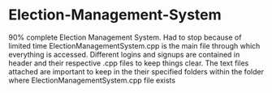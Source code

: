 # Election-Management-System
90% complete Election Management System. Had to stop because of limited time
ElectionManagementSystem.cpp is the main file through which everything is accessed.
Different logins and signups are contained in header and their respective .cpp files to keep things clear. The text files attached are important to keep in the their specified folders
within the folder where ElectionManagementSystem.cpp file exists
